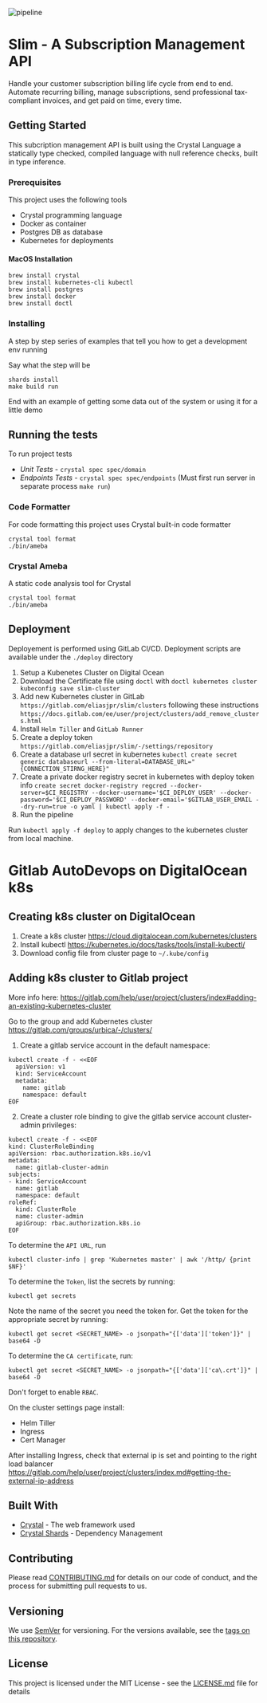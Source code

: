 ![pipeline](https://gitlab.com/eliasjpr/slim/badges/master/pipeline.svg?style=flat-square)

# Slim - A Subscription Management API

Handle your customer subscription billing life cycle from end to end. Automate recurring billing, manage subscriptions, send professional tax-compliant invoices, and get paid on time, every time.

## Getting Started

This subcription management API is built using the Crystal Language a statically type checked, compiled language with null reference checks, built in type inference.

### Prerequisites

This project uses the following tools

- Crystal programming language 
- Docker as container
- Postgres DB as database
- Kubernetes for deployments

#### MacOS Installation

```
brew install crystal
brew install kubernetes-cli kubectl
brew install postgres
brew install docker
brew install doctl
```

### Installing

A step by step series of examples that tell you how to get a development env running

Say what the step will be

```
shards install
make build run
```

End with an example of getting some data out of the system or using it for a little demo

## Running the tests

To run project tests

- *Unit Tests* - `crystal spec spec/domain`
- *Endpoints Tests* - `crystal spec spec/endpoints` (Must first run server in separate process `make run`)

### Code Formatter

For code formatting this project uses Crystal built-in code formatter

```
crystal tool format
./bin/ameba
```

### Crystal Ameba

A static code analysis tool for Crystal

```
crystal tool format
./bin/ameba
```

## Deployment

Deployement is performed using GitLab CI/CD. Deployment scripts are available under the `./deploy` directory

1. Setup a Kubenetes Cluster on Digital Ocean
2. Download the Certificate file using `doctl` with `doctl kubernetes cluster kubeconfig save slim-cluster`
3. Add new Kubernetes cluster in GitLab `https://gitlab.com/eliasjpr/slim/clusters` following these instructions `https://docs.gitlab.com/ee/user/project/clusters/add_remove_clusters.html`
4. Install `Helm Tiller` and `GitLab Runner`
5. Create a deploy token `https://gitlab.com/eliasjpr/slim/-/settings/repository`
6. Create a database url secret in kubernetes `kubectl create secret generic databaseurl --from-literal=DATABASE_URL="{CONNECTION_STIRNG_HERE}"`
7. Create a private docker registry secret in kubernetes with deploy token info 
`create secret docker-registry regcred --docker-server=$CI_REGISTRY --docker-username='$CI_DEPLOY_USER' --docker-password='$CI_DEPLOY_PASSWORD' --docker-email='$GITLAB_USER_EMAIL --dry-run=true -o yaml | kubectl apply -f -`
8. Run the pipeline

Run `kubectl apply -f deploy` to apply changes to the kubernetes cluster from local machine.

# Gitlab AutoDevops on DigitalOcean k8s

## Creating k8s cluster on DigitalOcean

1. Create a k8s cluster <https://cloud.digitalocean.com/kubernetes/clusters>
2. Install kubectl <https://kubernetes.io/docs/tasks/tools/install-kubectl/>
3. Download config file from cluster page to `~/.kube/config`

## Adding k8s cluster to Gitlab project

More info here: <https://gitlab.com/help/user/project/clusters/index#adding-an-existing-kubernetes-cluster>

Go to the group and add Kubernetes cluster <https://gitlab.com/groups/urbica/-/clusters/>

1. Create a gitlab service account in the default namespace:

```shell
kubectl create -f - <<EOF
  apiVersion: v1
  kind: ServiceAccount
  metadata:
    name: gitlab
    namespace: default
EOF
```

2. Create a cluster role binding to give the gitlab service account
   cluster-admin privileges:

```shell
kubectl create -f - <<EOF
kind: ClusterRoleBinding
apiVersion: rbac.authorization.k8s.io/v1
metadata:
  name: gitlab-cluster-admin
subjects:
- kind: ServiceAccount
  name: gitlab
  namespace: default
roleRef:
  kind: ClusterRole
  name: cluster-admin
  apiGroup: rbac.authorization.k8s.io
EOF
```

To determine the `API URL`, run

```shell
kubectl cluster-info | grep 'Kubernetes master' | awk '/http/ {print $NF}'
```

To determine the `Token`, list the secrets by running:

```shell
kubectl get secrets
```

Note the name of the secret you need the token for. Get the token for the appropriate secret by running:

```shell
kubectl get secret <SECRET_NAME> -o jsonpath="{['data']['token']}" | base64 -D
```

To determine the `CA certificate`, run:

```shell
kubectl get secret <SECRET_NAME> -o jsonpath="{['data']['ca\.crt']}" | base64 -D
```

Don't forget to enable `RBAC`.

On the cluster settings page install:

- Helm Tiller
- Ingress
- Cert Manager

After installing Ingress, check that external ip is set and pointing to the right load balancer <https://gitlab.com/help/user/project/clusters/index.md#getting-the-external-ip-address>

## Built With

* [Crystal](https://crystal-lang.org/) - The web framework used
* [Crystal Shards](https://github.com/crystal-lang/shards) - Dependency Management

## Contributing

Please read [CONTRIBUTING.md](https://gist.github.com/PurpleBooth/b24679402957c63ec426) for details on our code of conduct, and the process for submitting pull requests to us.

## Versioning

We use [SemVer](http://semver.org/) for versioning. For the versions available, see the [tags on this repository](https://gitlab.com/eliasjpr/slim/-/tags). 

## License

This project is licensed under the MIT License - see the [LICENSE.md](LICENSE.md) file for details

